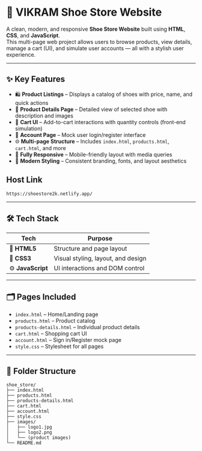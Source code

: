 # 👟 VIKRAM Shoe Store Website

A clean, modern, and responsive **Shoe Store Website** built using **HTML**, **CSS**, and **JavaScript**.  
This multi-page web project allows users to browse products, view details, manage a cart (UI), and simulate user accounts — all with a stylish user experience.

---

## ✨ Key Features

- 🛍️ **Product Listings** – Displays a catalog of shoes with price, name, and quick actions  
- 🔎 **Product Details Page** – Detailed view of selected shoe with description and images  
- 🛒 **Cart UI** – Add-to-cart interactions with quantity controls (front-end simulation)  
- 👤 **Account Page** – Mock user login/register interface  
- 🌐 **Multi-page Structure** – Includes `index.html`, `products.html`, `cart.html`, and more  
- 📱 **Fully Responsive** – Mobile-friendly layout with media queries  
- 🎨 **Modern Styling** – Consistent branding, fonts, and layout aesthetics
## Host Link
```
https://shoestore2k.netlify.app/
```
---

## 🛠️ Tech Stack

| Tech           | Purpose                            |
|----------------|-------------------------------------|
| 🧱 **HTML5**       | Structure and page layout             |
| 🎨 **CSS3**        | Visual styling, layout, and design   |
| ⚙️ **JavaScript**  | UI interactions and DOM control      |

---

## 🗂️ Pages Included

- `index.html` – Home/Landing page
- `products.html` – Product catalog
- `products-details.html` – Individual product details
- `cart.html` – Shopping cart UI
- `account.html` – Sign in/Register mock page
- `style.css` – Stylesheet for all pages

---

## 📁 Folder Structure

```plaintext
shoe_store/
├── index.html
├── products.html
├── products-details.html
├── cart.html
├── account.html
├── style.css
├── images/
│   ├── logo1.jpg
│   ├── logo2.png
│   └── (product images)
└── README.md
